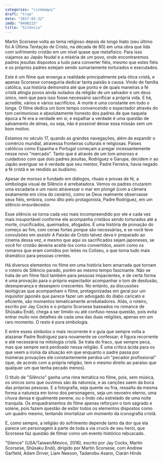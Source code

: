 ```yaml
---
categories: "cinemaqui"
draft: "true"
date: "2017-02-22"
imdb: "0490215"
title: "Silêncio"
---
```

Martin Scorsese volta ao tema religioso depois de longo hiato (seu último foi A Última Tentação de Cristo, na década de 80) em uma obra que lida com sofrimento cristão em um nível quase que metafísico. Para isso viajamos ao Japão feudal e a miséria de um povo, onde encontraremos padres jesuítas dispostos a tudo para converter fiéis, mesmo que estes fiéis e os próprios padres estejam sendo sumariamente torturados e executados.

Este é um filme que enxerga a realidade principalmente pela ótica cristã, e apenas Scorsese conseguiria dedicar tanta paixão à causa. Vindo de família católica, sua história demonstra até que ponto e de quais maneiras a fé cristã atingia povos ainda isolados da religião de um salvador e um deus único, nem que para isso fosse necessário sacrificar a própria vida. E há, acredite, vários e vários sacrifícios. A morte é uma constante em todo o longa. O filme dedica um bom tempo convencendo o espectador através do tom cerimonioso e absolutamente honesto dos padres de que naquela época a fé era a verdade em si, e espalhar a verdade é uma questão de salvamento de almas, ou seja, não é possível deixar essa missão sem um bom motivo.

Estamos no século 17, quando as grandes navegações, além de expandir o comércio mundial, atravessa fronteiras culturais e religiosas. Países católicos como Espanha e Portugal começam a pregar incessantemente nesse novo "mercado". Tanto que é através de um tom amoroso e cuidadoso com que dois padres jesuítas, Rodriguez e Garupe, decidem ir ao Japão averiguar se é verdade que seu mentor, Padre Ferreira, havia negado a fé cristã e se rendido ao budismo.

Apesar de moroso e fundado em diálogos, rituais e provas de fé, a simbologia visual de Silêncio é arrebatadora. Vemos os padres cruzarem uma escadaria e um navio atravessar o mar em plongé (com a câmera exatamente em cima do cenário), como se Deus realmente observasse seus fiéis, embora, como dito pelo protagonista, Padre Rodriguez, em um silêncio ensurdecedor.

Esse silêncio se torna cada vez mais incompreendido por ele e cada vez mais insuportável conforme ele acompanha cristãos sendo torturados até a morte, crucificados, queimados, afogados. É uma história de provação do começo ao fim, com cenas fortes porque são necessárias, e se você teve convulsões em assistir A Paixão de Cristo talvez deva ir preparado ao cinema dessa vez, e mesmo que aqui os sacrificados sejam japoneses, se você for cristão deveria aceitá-los como convertidos, assim como os romanos que eram comidos por leões no Coliseu, o que torna tudo mais dramático para pessoas crentes.

Há diversos elementos no filme em uma história bem amarrada que tornam o roteiro de Silêncio parado, porém ao mesmo tempo fascinante. Não se trata de um filme fácil também para pessoas impacientes, e de certa forma é uma provação para o próprio espectador acompanhar o tom de desilusão, desesperança e desespero crescentes. No entanto, as discussões teológicas que acompanham o filme, protagonizadas em geral por um inquisitor japonês que parece fazer um advogado do diabo caricato e eficiente, são momentos tematicamente arrebatadores. Aliás, o roteiro, escrito por Jay Cocks e o próprio Scorsese baseados no romance de Shûsaku Endô, chega a ser tímido ou até confuso nessa questão, pois evita entrar muito nos detalhes de cada uma das duas religiões, apenas em um raro momento. O resto é pura simbologia.

E entre esses símbolos o mais recorrente é o guia que sempre volta a atazanar Padre Rodriguez para novamente se confessar; é figura recorrente e até necessária na mitologia cristã. Se trata do fraco, que sempre peca, mas que sempre será perdoado nessa religião. É uma crítica ácida para os que veem a ironia da situação em que enquanto o padre passa por inúmeras provações ele constantemente perdoa um "pecador profissional" (que, de acordo com a própria religião, tem o mesmo direito ao paraíso que qualquer um que tenha pecado menos).

O título de "Silêncio" ganha uma rima temática no filme, pois, sem música, os únicos sons que ouvimos são da natureza, e as canções saem da boca das próprias pessoas. E a fotografia, seja quente ou fria, ressalta da mesma forma a natureza em torno dos personagens, seja um nevoeiro eterno, uma chuva densa e igualmente perene, ou o lindo céu estrelado de uma noite tranquila. Os enquadramentos do filme apenas reforçam o tom sagrado e solene, pois fazem questão de exibir todos os elementos dispostos como um quadro mesmo, tentando imortalizar um momento da iconografia cristã.

E, como sempre, a religião do sofrimento depende tanto da dor que ela parece um personagem à parte de toda a via crucis de seu herói, que Scorsese faz questão de filmar como um evento histórico rebuscado.

"Silence" (USA/Taiwan/Mexico, 2016), escrito por Jay Cocks, Martin Scorsese, Shûsaku Endô, dirigido por Martin Scorsese, com Andrew Garfield, Adam Driver, Liam Neeson, Tadanobu Asano, Ciarán Hinds


